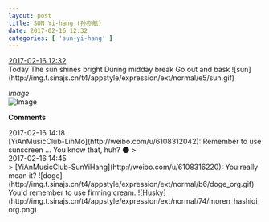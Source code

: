 ```yaml
---
layout: post
title: SUN Yi-hang (孙亦航)
date: 2017-02-16 12:32
categories: [ 'sun-yi-hang' ]
---
```


<div class="weibo-info">
  <a href="http://weibo.com/6108316220/EvMLOFyt1">2017-02-16 12:32</a>
</div>
Today  
The sun shines bright  
During midday break  
Go out and bask ![sun](http://img.t.sinajs.cn/t4/appstyle/expression/ext/normal/e5/sun.gif)

<!-- more -->

*Image*  
![Image](https://wx3.sinaimg.cn/mw690/006FnS5mly1fcs796omklj30qo0zk48q.jpg)

**Comments**

<div class="weibo-info">2017-02-16 14:18</div>
[YiAnMusicClub-LinMo](http://weibo.com/u/6108312042): Remember to use sunscreen … You know that, huh? 🌑
> <div class="weibo-info">2017-02-16 14:45</div>
> [YiAnMusicClub-SunYiHang](http://weibo.com/u/6108316220): You really mean it? ![doge](http://img.t.sinajs.cn/t4/appstyle/expression/ext/normal/b6/doge_org.gif) You'd remember to use firming cream. ![Husky](http://img.t.sinajs.cn/t4/appstyle/expression/ext/normal/74/moren_hashiqi_org.png)

